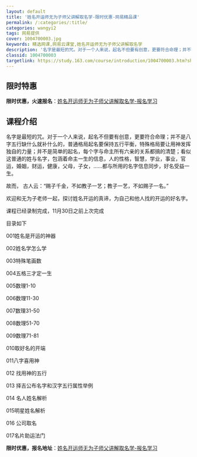 ```yaml
---
layout: default
title: '姓名开运师无为子师父讲解取名学-限时优惠-网易精品课'
permalink: /:categories/:title/
categories: wangyi2
tags: 网易提供
cover: 1004700003.jpg
keywords: 精选网课,网易云课堂,姓名开运师无为子师父讲解取名学
description: '名字是最短的咒。对于一个人来说，起名不但要有创意，更要符合命理；并不是八字五行缺什么就补什么的，普通格局起名要保持五行平'
classid: 1004700003
targetlink: https://study.163.com/course/introduction/1004700003.htm?share=1&shareId=1025206652&utm_campaign=share&utm_medium=iphoneShare&utm_source=&utm_u=1025206652
---
```


## 限时特惠

**限时优惠，火速报名**：[姓名开运师无为子师父讲解取名学-报名学习](https://study.163.com/course/introduction/1004700003.htm?share=1&shareId=1025206652&utm_campaign=share&utm_medium=iphoneShare&utm_source=&utm_u=1025206652)

## 课程介绍

名字是最短的咒。对于一个人来说，起名不但要有创意，更要符合命理；并不是八字五行缺什么就补什么的，普通格局起名要保持五行平衡，特殊格局要让用神发挥独自的力量；并不是简单的起名，每个字与命主所有六亲的关系都搞的清楚；看似这普通的姓与名字，包涵着命主一生的信息，人的性格，智慧，学业，事业，官运，婚姻，财运，健康，父母，子女，……都与所用的名字信息同步，好名受益一生。

故而， 古人云：“赐子千金，不如教子一艺；教子一艺，不如赐子一名。”

欢迎和无为子老师一起，探讨姓名开运的真谛，为自己和他人找的开运的好名字。

课程已经录制完成，11月30日之前上次完成

目录如下

001姓名是开运的神器

002姓名学怎么学

003特殊笔画数

004五格三才定一生

005数理1-10

006数理11-30

007数理31-50

008数理51-70

009数理71-81

010取好名的开端

011八字喜用神

012 找用神的五行

013 择吉公布名字和汉字五行属性举例

014 名人姓名解析

015明星姓名解析

016 公司取名

017名片助运法门

**限时优惠，报名地址**：[姓名开运师无为子师父讲解取名学-报名学习](https://study.163.com/course/introduction/1004700003.htm?share=1&shareId=1025206652&utm_campaign=share&utm_medium=iphoneShare&utm_source=&utm_u=1025206652)

